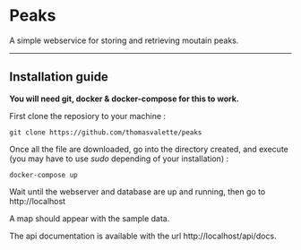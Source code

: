 # Peaks
A simple webservice for storing and retrieving moutain peaks.

<hr>

## Installation guide

**You will need git, docker & docker-compose for this to work.**

First clone the reposiory to your machine :
```
git clone https://github.com/thomasvalette/peaks
```

Once all the file are downloaded, go into the directory created, and execute (you may have to use *sudo* depending of your installation) : 
```
docker-compose up
```

Wait until the webserver and database are up and running, then go to http://localhost

A map should appear with the sample data.

The api documentation is available with the url http://localhost/api/docs.